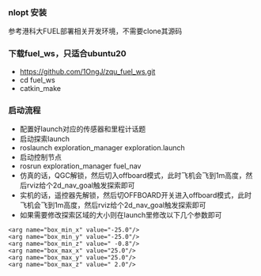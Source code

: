 ### nlopt 安装
参考港科大FUEL部署相关开发环境，不需要clone其源码

### 下载fuel_ws，只适合ubuntu20
- https://github.com/1OngJ/zqu_fuel_ws.git
- cd fuel_ws
- catkin_make

### 启动流程
- 配置好launch对应的传感器和里程计话题
- 启动探索launch
- roslaunch exploration_manager exploration.launch
- 启动控制节点
- rosrun exploration_manager fuel_nav
- 仿真的话，QGC解锁，然后切入offboard模式，此时飞机会飞到1m高度，然后rviz给个2d_nav_goal触发探索即可
- 实机的话，遥控器先解锁，然后切OFFBOARD开关进入offboard模式，此时飞机会飞到1m高度，然后rviz给个2d_nav_goal触发探索即可
- 如果需要修改探索区域的大小则在launch里修改以下几个参数即可

```
<arg name="box_min_x" value="-25.0"/>
<arg name="box_min_y" value="-25.0"/>
<arg name="box_min_z" value=" -0.8"/>
<arg name="box_max_x" value="25.0"/>
<arg name="box_max_y" value="25.0"/>
<arg name="box_max_z" value=" 2.0"/>
```




